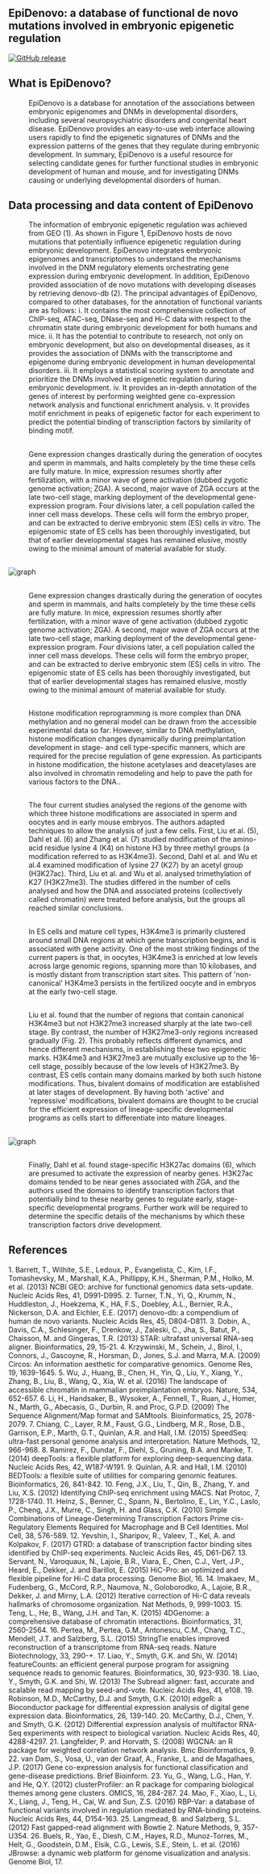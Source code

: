 ## EpiDenovo: a database of functional de novo mutations involved in embryonic epigenetic regulation

[![GitHub release](https://img.shields.io/badge/EpiDenovo-release%20V1.1-brightgreen.svg)](https://github.com/rapsoulhaonan/EpiDenovo/releases)

## What is EpiDenovo?
<dl>
<dd>
EpiDenovo is a database for annotation of the associations between embryonic epigenomes and DNMs in developmental disorders, including several neuropsychiatric disorders and congenital heart disease. EpiDenovo provides an easy-to-use web interface allowing users rapidly to find the epigenetic signatures of DNMs and the expression patterns of the genes that they regulate during embryonic development. In summary, EpiDenovo is a useful resource for selecting candidate genes for further functional studies in embryonic development of human and mouse, and for investigating DNMs causing or underlying developmental disorders of human.
</dd>
</dl>

## Data processing and data content of EpiDenovo
<dl>
<dd>
The information of embryonic epigenetic regulation was achieved from GEO (1). As shown in Figure 1, EpiDenovo hosts de novo mutations that potentially influence epigenetic regulation during embryonic development. EpiDenovo integrates embryonic epigenomes and transcriptomes to understand the mechanisms involved in the DNM regulatory elements orchestrating gene expression during embryonic development. In addition, EpiDenovo provided association of de novo mutations with developing diseases by retrieving denovo-db (2). The principal advantages of EpiDenovo, compared to other databases, for the annotation of functional variants are as follows: 
i.	It contains the most comprehensive collection of ChIP-seq, ATAC-seq, DNase-seq and Hi-C data with respect to the chromatin state during embryonic development for both humans and mice.
ii.	It has the potential to contribute to research, not only on embryonic development, but also on developmental diseases, as it provides the association of DNMs with the transcriptome and epigenome during embryonic development in human developmental disorders. 
iii.	It employs a statistical scoring system to annotate and prioritize the DNMs involved in epigenetic regulation during embryonic development. 
iv.	It provides an in-depth annotation of the genes of interest by performing weighted gene co-expression network analysis and functional enrichment analysis. 
v.	It provides motif enrichment in peaks of epigenetic factor for each experiment to predict the potential binding of transcription factors by similarity of binding motif. 
</dd>
</dl>

## 
<dl>
<dd>
Gene expression changes drastically during the generation of oocytes and sperm in mammals, and halts completely by the time these cells are fully mature. In mice, expression resumes shortly after fertilization, with a minor wave of gene activation (dubbed zygotic genome activation; ZGA). A second, major wave of ZGA occurs at the late two-cell stage, marking deployment of the developmental gene-expression program. Four divisions later, a cell population called the inner cell mass develops. These cells will form the embryo proper, and can be extracted to derive embryonic stem (ES) cells in vitro. The epigenomic state of ES cells has been thoroughly investigated, but that of earlier developmental stages has remained elusive, mostly owing to the minimal amount of material available for study.
</dd>
</dl>

## 

![graph](images/demo/slider/workflow1.png)

## 
<dl>
<dd>
Gene expression changes drastically during the generation of oocytes and sperm in mammals, and halts completely by the time these cells are fully mature. In mice, expression resumes shortly after fertilization, with a minor wave of gene activation (dubbed zygotic genome activation; ZGA). A second, major wave of ZGA occurs at the late two-cell stage, marking deployment of the developmental gene-expression program. Four divisions later, a cell population called the inner cell mass develops. These cells will form the embryo proper, and can be extracted to derive embryonic stem (ES) cells in vitro. The epigenomic state of ES cells has been thoroughly investigated, but that of earlier developmental stages has remained elusive, mostly owing to the minimal amount of material available for study.
</dd>
</dl>

##
<dl>
<dd>
Histone modification reprogramming is more complex than DNA methylation and no general model can be drawn from the accessible experimental data so far. However, similar to DNA methylation, histone modification changes dynamically during preimplantation development in stage- and cell type-specific manners, which are required for the precise regulation of gene expression. As participants in histone modification, the histone acetylases and deacetylases are also involved in chromatin remodeling and help to pave the path for various factors to the DNA..
</dd>
</dl>

## 
<dl>
<dd>
The four current studies analysed the regions of the genome with which three histone modifications are associated in sperm and oocytes and in early mouse embryos. The authors adapted techniques to allow the analysis of just a few cells. First, Liu et al. (5), Dahl et al. (6) and Zhang et al. (7) studied modification of the amino-acid residue lysine 4 (K4) on histone H3 by three methyl groups (a modification referred to as H3K4me3). Second, Dahl et al. and Wu et al.4 examined modification of lysine 27 (K27) by an acetyl group (H3K27ac). Third, Liu et al. and Wu et al. analysed trimethylation of K27 (H3K27me3). The studies differed in the number of cells analysed and how the DNA and associated proteins (collectively called chromatin) were treated before analysis, but the groups all reached similar conclusions.
</dd>
</dl>

## 
<dl>
<dd>
In ES cells and mature cell types, H3K4me3 is primarily clustered around small DNA regions at which gene transcription begins, and is associated with gene activity. One of the most striking findings of the current papers is that, in oocytes, H3K4me3 is enriched at low levels across large genomic regions, spanning more than 10 kilobases, and is mostly distant from transcription start sites. This pattern of 'non-canonical' H3K4me3 persists in the fertilized oocyte and in embryos at the early two-cell stage.
</dd>
</dl>

##
<dl>
<dd>
Liu et al. found that the number of regions that contain canonical H3K4me3 but not H3K27me3 increased sharply at the late two-cell stage. By contrast, the number of H3K27me3-only regions increased gradually (Fig. 2). This probably reflects different dynamics, and hence different mechanisms, in establishing these two epigenetic marks. H3K4me3 and H3K27me3 are mutually exclusive up to the 16-cell stage, possibly because of the low levels of H3K27me3. By contrast, ES cells contain many domains marked by both such histone modifications. Thus, bivalent domains of modification are established at later stages of development. By having both 'active' and 'repressive' modifications, bivalent domains are thought to be crucial for the efficient expression of lineage-specific developmental programs as cells start to differentiate into mature lineages.
</dd>
</dl>

## 

![graph](images/demo/slider/Fig2.jpg)

##

<dl>
<dd>
Finally, Dahl et al. found stage-specific H3K27ac domains (6), which are presumed to activate the expression of nearby genes. H3K27ac domains tended to be near genes associated with ZGA, and the authors used the domains to identify transcription factors that potentially bind to these nearby genes to regulate early, stage-specific developmental programs. Further work will be required to determine the specific details of the mechanisms by which these transcription factors drive development.
</dd>
</dl>

## References
<dl>
  1.	Barrett, T., Wilhite, S.E., Ledoux, P., Evangelista, C., Kim, I.F., Tomashevsky, M., Marshall, K.A., Phillippy, K.H., Sherman, P.M., Holko, M. et al. (2013) NCBI GEO: archive for functional genomics data sets-update. Nucleic Acids Res, 41, D991-D995.
2.	Turner, T.N., Yi, Q., Krumm, N., Huddleston, J., Hoekzema, K., HA, F.S., Doebley, A.L., Bernier, R.A., Nickerson, D.A. and Eichler, E.E. (2017) denovo-db: a compendium of human de novo variants. Nucleic Acids Res, 45, D804-D811.
3.	Dobin, A., Davis, C.A., Schlesinger, F., Drenkow, J., Zaleski, C., Jha, S., Batut, P., Chaisson, M. and Gingeras, T.R. (2013) STAR: ultrafast universal RNA-seq aligner. Bioinformatics, 29, 15-21.
4.	Krzywinski, M., Schein, J., Birol, I., Connors, J., Gascoyne, R., Horsman, D., Jones, S.J. and Marra, M.A. (2009) Circos: An information aesthetic for comparative genomics. Genome Res, 19, 1639-1645.
5.	Wu, J., Huang, B., Chen, H., Yin, Q., Liu, Y., Xiang, Y., Zhang, B., Liu, B., Wang, Q., Xia, W. et al. (2016) The landscape of accessible chromatin in mammalian preimplantation embryos. Nature, 534, 652-657.
6.	Li, H., Handsaker, B., Wysoker, A., Fennell, T., Ruan, J., Homer, N., Marth, G., Abecasis, G., Durbin, R. and Proc, G.P.D. (2009) The Sequence Alignment/Map format and SAMtools. Bioinformatics, 25, 2078-2079.
7.	Chiang, C., Layer, R.M., Faust, G.G., Lindberg, M.R., Rose, D.B., Garrison, E.P., Marth, G.T., Quinlan, A.R. and Hall, I.M. (2015) SpeedSeq: ultra-fast personal genome analysis and interpretation. Nature Methods, 12, 966-968.
8.	Ramirez, F., Dundar, F., Diehl, S., Gruning, B.A. and Manke, T. (2014) deepTools: a flexible platform for exploring deep-sequencing data. Nucleic Acids Res, 42, W187-W191.
9.	Quinlan, A.R. and Hall, I.M. (2010) BEDTools: a flexible suite of utilities for comparing genomic features. Bioinformatics, 26, 841-842.
10.	Feng, J.X., Liu, T., Qin, B., Zhang, Y. and Liu, X.S. (2012) Identifying ChIP-seq enrichment using MACS. Nat Protoc, 7, 1728-1740.
11.	Heinz, S., Benner, C., Spann, N., Bertolino, E., Lin, Y.C., Laslo, P., Cheng, J.X., Murre, C., Singh, H. and Glass, C.K. (2010) Simple Combinations of Lineage-Determining Transcription Factors Prime cis-Regulatory Elements Required for Macrophage and B Cell Identities. Mol Cell, 38, 576-589.
12.	Yevshin, I., Sharipov, R., Valeev, T., Kel, A. and Kolpakov, F. (2017) GTRD: a database of transcription factor binding sites identified by ChIP-seq experiments. Nucleic Acids Res, 45, D61-D67.
13.	Servant, N., Varoquaux, N., Lajoie, B.R., Viara, E., Chen, C.J., Vert, J.P., Heard, E., Dekker, J. and Barillot, E. (2015) HiC-Pro: an optimized and flexible pipeline for Hi-C data processing. Genome Biol, 16.
14.	Imakaev, M., Fudenberg, G., McCord, R.P., Naumova, N., Goloborodko, A., Lajoie, B.R., Dekker, J. and Mirny, L.A. (2012) Iterative correction of Hi-C data reveals hallmarks of chromosome organization. Nat Methods, 9, 999-1003.
15.	Teng, L., He, B., Wang, J.H. and Tan, K. (2015) 4DGenome: a comprehensive database of chromatin interactions. Bioinformatics, 31, 2560-2564.
16.	Pertea, M., Pertea, G.M., Antonescu, C.M., Chang, T.C., Mendell, J.T. and Salzberg, S.L. (2015) StringTie enables improved reconstruction of a transcriptome from RNA-seq reads. Nature Biotechnology, 33, 290-+.
17.	Liao, Y., Smyth, G.K. and Shi, W. (2014) featureCounts: an efficient general purpose program for assigning sequence reads to genomic features. Bioinformatics, 30, 923-930.
18.	Liao, Y., Smyth, G.K. and Shi, W. (2013) The Subread aligner: fast, accurate and scalable read mapping by seed-and-vote. Nucleic Acids Res, 41, e108.
19.	Robinson, M.D., McCarthy, D.J. and Smyth, G.K. (2010) edgeR: a Bioconductor package for differential expression analysis of digital gene expression data. Bioinformatics, 26, 139-140.
20.	McCarthy, D.J., Chen, Y. and Smyth, G.K. (2012) Differential expression analysis of multifactor RNA-Seq experiments with respect to biological variation. Nucleic Acids Res, 40, 4288-4297.
21.	Langfelder, P. and Horvath, S. (2008) WGCNA: an R package for weighted correlation network analysis. Bmc Bioinformatics, 9.
22.	van Dam, S., Vosa, U., van der Graaf, A., Franke, L. and de Magalhaes, J.P. (2017) Gene co-expression analysis for functional classification and gene-disease predictions. Brief Bioinform.
23.	Yu, G., Wang, L.G., Han, Y. and He, Q.Y. (2012) clusterProfiler: an R package for comparing biological themes among gene clusters. OMICS, 16, 284-287.
24.	Mao, F., Xiao, L., Li, X., Liang, J., Teng, H., Cai, W. and Sun, Z.S. (2016) RBP-Var: a database of functional variants involved in regulation mediated by RNA-binding proteins. Nucleic Acids Res, 44, D154-163.
25.	Langmead, B. and Salzberg, S.L. (2012) Fast gapped-read alignment with Bowtie 2. Nature Methods, 9, 357-U354.
26.	Buels, R., Yao, E., Diesh, C.M., Hayes, R.D., Munoz-Torres, M., Helt, G., Goodstein, D.M., Elsik, C.G., Lewis, S.E., Stein, L. et al. (2016) JBrowse: a dynamic web platform for genome visualization and analysis. Genome Biol, 17.

</dl>
